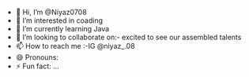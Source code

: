 - 👋 Hi, I’m @Niyaz0708
- 👀 I’m interested in coading
- 🌱 I’m currently learning Java
- 💞️ I’m looking to collaborate on:- excited to see our assembled talents
- 📫 How to reach me :-IG @niyaz_.08
- 😄 Pronouns: 
- ⚡ Fun fact: ...

<!---
Niyaz0708/Niyaz0708 is a ✨ special ✨ repository because its `README.md` (this file) appears on your GitHub profile.
You can click the Preview link to take a look at your changes.
--->
